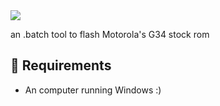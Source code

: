 <img src="EasyFlash_logo;.png">

an .batch tool to flash Motorola's G34 stock rom

## 📱 Requirements
- An computer running Windows
:)


